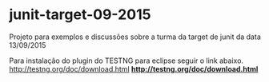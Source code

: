 # junit-target-09-2015
Projeto para exemplos e discussões sobre a turma da target de junit da data 13/09/2015

Para instalação do plugin do TESTNG para eclipse seguir o link abaixo.
http://testng.org/doc/download.html
<b>http://testng.org/doc/download.html</b>
